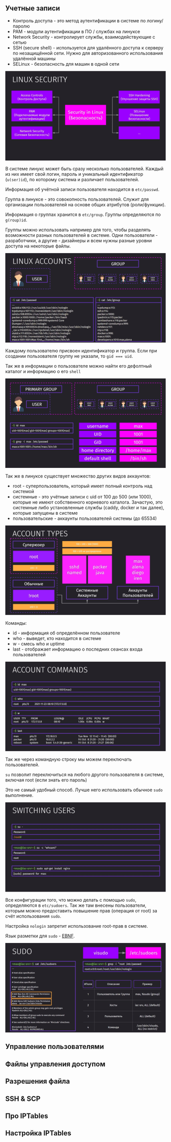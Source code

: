 
## Учетные записи 

- Контроль доступа - это метод аутентификации в системе по логину/паролю
- PAM - модули аутентификации в ПО / службах на линуксе
- Network Security - контролирует службы, взаимодействующие с сетью
- SSH (secure shell) - используется для удалённого доступа к серверу по незащищённой сети. Нужно для авторизованного использования удалённой машины
- SELinux - безопасность для машин в одной сети

![](_png/Pasted%20image%2020240730195444.png)

В системе линукс может быть сразу несколько пользователей. Каждый из них имеет свой логин, пароль и уникальный идентификатор (`u(ser)id`), по которому система и различает пользователей.

Информация об учётной записи пользователя находится в `etc/passwd`.

Группа в линуксе - это совокопность пользователей. Служит для организации пользователей на основе общих атрибутов (роли/функции).

Информация о группах хранится в `etc/group`. Группы определяются по `g(roup)id`.

Группы можно использовать например для того, чтобы разделять возможности разных пользователей в системе. Одни пользователи - разработчики, а другие - дизайнеры и всем нужны разные уровни доступа на некоторые файлы.

![](_png/Pasted%20image%2020240730200419.png)

Каждому пользователю присвоен идентификатор и группа. Если при создании пользователя группу не указали, то `gid === uid`. 

Так же в информации о пользователе можно найти его дефолтный каталог и информацию о его `shell` 

![](_png/Pasted%20image%2020240730201604.png)

Так же в линуксе существует множество других видов аккаунтов:

- root - суперпользователь, который имеет полный контроль над системой
- системные - это учётные записи с uid от 100 до 500 (или 1000), которые не имеют собственного корневого каталога. Зачастую, это системные либо установленные службы (caddy, docker и так далее), которые запущены в системе
- пользовательские - аккаунты пользователей системы (до 65534)

![](_png/Pasted%20image%2020240730202131.png)

Команды:
- id - информация об определённом пользователе
- who - выведет, кто находится в системе
- w - смесь who и uptime
- last - отображает информацию о последних сеансах входа пользователей

![](_png/Pasted%20image%2020240730202649.png)

Так же через командную строку мы можем переключать пользователей.

`su` позволит переключиться на любого другого пользователя в системе, включая root (если знать его пароль)

Это не самый удобный способ. Лучше него использовать обычное `sudo` выполнение.

![](_png/Pasted%20image%2020240730202638.png)

Все конфигурации того, что можно делать с помощью `sudo`, определяются в `etc/sudoers`. Так же там внесены пользователи, которым можно предоставить повышение прав (операция от root) за счёт использования `sudo`. 

Настройка `nologin` запретит использование root-прав в системе.

Язык разметки для `sudo` - [EBNF](https://en.wikipedia.org/wiki/Extended_Backus–Naur_form).

![](_png/Pasted%20image%2020240730203425.png)





## Управление пользователями 












## Файлы управления доступом 












## Разрешения файла 












## SSH & SCP 












## Про IPTables 












## Настройка IPTables 































